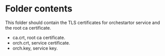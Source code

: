 # Folder contents

This folder should contain the TLS certificates for orchestartor service and the root ca certificate.

- ca.crt, root ca certificate.
- orch.crt, service certificate.
- orch.key, service key.
